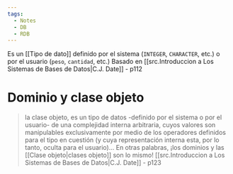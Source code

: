 ```yaml
---
tags:
  - Notes
  - DB
  - RDB
---
```

Es un [[Tipo de dato]] definido por el sistema (`INTEGER`, `CHARACTER`, etc.) o por el usuario (`peso`, `cantidad`, etc.)
Basado en [[src.Introduccion a Los Sistemas de Bases de Datos|C.J. Date]] - p112

# Dominio y clase objeto
>la clase objeto, es un tipo de datos -definido por el sistema o por el usuario- de una complejidad interna arbitraria, cuyos valores son manipulables exclusivamente por medio de los operadores definidos para el tipo en cuestión (y cuya representación interna esta, por lo tanto, oculta para el usuario)... En otras palabras, ¡los dominios y las [[Clase objeto|clases objeto]] son lo mismo!
>[[src.Introduccion a Los Sistemas de Bases de Datos|C.J. Date]] - p123

